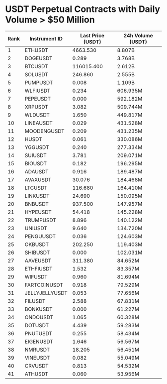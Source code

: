 # USDT Perpetual Contracts with Daily Volume > $50 Million

| Rank | Instrument ID | Last Price (USDT) | 24h Volume (USDT) |
|------|---------------|-------------------|-------------------|
| 1 | ETHUSDT | 4663.530 | 8.807B |
| 2 | DOGEUSDT | 0.289 | 3.768B |
| 3 | BTCUSDT | 116015.400 | 2.612B |
| 4 | SOLUSDT | 246.860 | 2.555B |
| 5 | PUMPUSDT | 0.008 | 1.109B |
| 6 | WLFIUSDT | 0.234 | 606.935M |
| 7 | PEPEUSDT | 0.000 | 592.182M |
| 8 | XRPUSDT | 3.082 | 509.744M |
| 9 | WLDUSDT | 1.650 | 449.817M |
| 10 | LINEAUSDT | 0.029 | 431.528M |
| 11 | MOODENGUSDT | 0.209 | 431.235M |
| 12 | HUSDT | 0.061 | 330.086M |
| 13 | YGGUSDT | 0.240 | 277.334M |
| 14 | SUIUSDT | 3.781 | 209.071M |
| 15 | BIOUSDT | 0.182 | 196.295M |
| 16 | ADAUSDT | 0.916 | 189.487M |
| 17 | AVAXUSDT | 30.076 | 184.468M |
| 18 | LTCUSDT | 116.680 | 164.410M |
| 19 | LINKUSDT | 24.690 | 150.095M |
| 20 | BNBUSDT | 937.500 | 147.957M |
| 21 | HYPEUSDT | 54.418 | 145.228M |
| 22 | TRUMPUSDT | 8.896 | 140.122M |
| 23 | UNIUSDT | 9.640 | 134.720M |
| 24 | PENGUUSDT | 0.036 | 124.603M |
| 25 | OKBUSDT | 202.250 | 119.403M |
| 26 | SHIBUSDT | 0.000 | 102.031M |
| 27 | AAVEUSDT | 311.380 | 84.652M |
| 28 | ETHFIUSDT | 1.532 | 83.357M |
| 29 | WIFUSDT | 0.960 | 81.694M |
| 30 | FARTCOINUSDT | 0.918 | 79.529M |
| 31 | JELLYJELLYUSDT | 0.053 | 77.656M |
| 32 | FILUSDT | 2.588 | 67.831M |
| 33 | BONKUSDT | 0.000 | 61.227M |
| 34 | ONDOUSDT | 1.065 | 60.328M |
| 35 | DOTUSDT | 4.439 | 59.283M |
| 36 | PNUTUSDT | 0.255 | 58.434M |
| 37 | EIGENUSDT | 1.646 | 56.567M |
| 38 | NMRUSDT | 18.205 | 56.451M |
| 39 | VINEUSDT | 0.082 | 55.049M |
| 40 | CRVUSDT | 0.813 | 54.532M |
| 41 | ATHUSDT | 0.060 | 53.956M |
